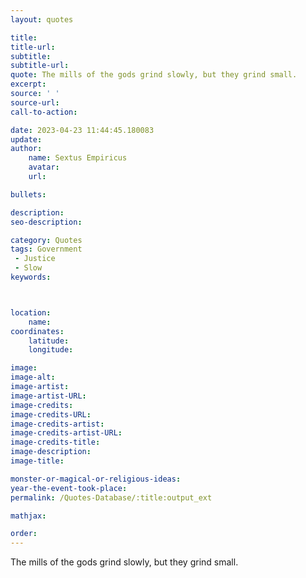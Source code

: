 ```yaml
---
layout: quotes

title:
title-url:
subtitle:
subtitle-url:
quote: The mills of the gods grind slowly, but they grind small.
excerpt:
source: ' '
source-url:
call-to-action:

date: 2023-04-23 11:44:45.180083
update:
author:
    name: Sextus Empiricus
    avatar:
    url:

bullets:

description:
seo-description:

category: Quotes
tags: Government
 - Justice
 - Slow
keywords:



location:
    name:
coordinates:
    latitude:
    longitude:

image:
image-alt:
image-artist:
image-artist-URL:
image-credits:
image-credits-URL:
image-credits-artist:
image-credits-artist-URL:
image-credits-title:
image-description:
image-title:

monster-or-magical-or-religious-ideas:
year-the-event-took-place:
permalink: /Quotes-Database/:title:output_ext

mathjax:

order:
---
```

The mills of the gods grind slowly, but they grind small.